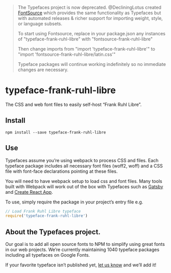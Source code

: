 >The Typefaces project is now deprecated. @DecliningLotus created
[FontSource](https://github.com/fontsource/fontsource) which provides the
same functionality as Typefaces but with automated releases & richer
support for importing weight, style, or language subsets.
>
>To start using Fontsource, replace in your package.json any instances of
"typeface-frank-ruhl-libre" with "fontsource-frank-ruhl-libre"
>
> Then change imports from "import 'typeface-frank-ruhl-libre'" to "import 'fontsource-frank-ruhl-libre/latin.css'"
>
>Typeface packages will continue working indefinitely so no immediate
>changes are necessary.

# typeface-frank-ruhl-libre

The CSS and web font files to easily self-host “Frank Ruhl Libre”.

## Install

`npm install --save typeface-frank-ruhl-libre`

## Use

Typefaces assume you’re using webpack to process CSS and files. Each typeface
package includes all necessary font files (woff2, woff) and a CSS file with
font-face declarations pointing at these files.

You will need to have webpack setup to load css and font files. Many tools built
with Webpack will work out of the box with Typefaces such as [Gatsby](https://github.com/gatsbyjs/gatsby)
and [Create React App](https://github.com/facebookincubator/create-react-app).

To use, simply require the package in your project’s entry file e.g.

```javascript
// Load Frank Ruhl Libre typeface
require('typeface-frank-ruhl-libre')
```

## About the Typefaces project.

Our goal is to add all open source fonts to NPM to simplify using great fonts in
our web projects. We’re currently maintaining 1040 typeface packages
including all typefaces on Google Fonts.

If your favorite typeface isn’t published yet, [let us know](https://github.com/KyleAMathews/typefaces)
and we’ll add it!
